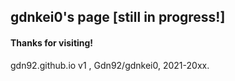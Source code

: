 ## gdnkei0's page [still in progress!]

#### Thanks for visiting!

gdn92.github.io v1 , Gdn92/gdnkei0, 2021-20xx.
